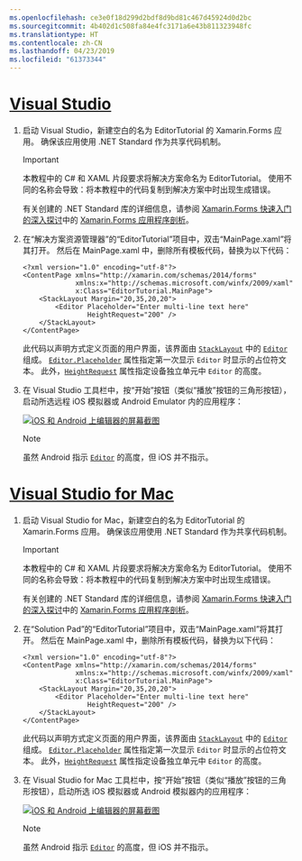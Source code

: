 ```yaml
---
ms.openlocfilehash: ce3e0f18d299d2bdf8d9bd81c467d45924d0d2bc
ms.sourcegitcommit: 4b402d1c508fa84e4fc3171a6e43b811323948fc
ms.translationtype: HT
ms.contentlocale: zh-CN
ms.lasthandoff: 04/23/2019
ms.locfileid: "61373344"
---
```

# <a name="visual-studiotabvswin"></a>[Visual Studio](#tab/vswin)

1. 启动 Visual Studio，新建空白的名为 EditorTutorial 的 Xamarin.Forms 应用。 确保该应用使用 .NET Standard 作为共享代码机制。

    > [!IMPORTANT]
    > 本教程中的 C# 和 XAML 片段要求将解决方案命名为 EditorTutorial。 使用不同的名称会导致：将本教程中的代码复制到解决方案中时出现生成错误。

    有关创建的 .NET Standard 库的详细信息，请参阅 [Xamarin.Forms 快速入门的深入探讨](~/get-started/first-app/index.md)中的 [Xamarin.Forms 应用程序剖析](~/get-started/first-app/index.md)。

1. 在“解决方案资源管理器”的“EditorTutorial”项目中，双击“MainPage.xaml”将其打开。 然后在 MainPage.xaml 中，删除所有模板代码，替换为以下代码：

    ```xaml
    <?xml version="1.0" encoding="utf-8"?>
    <ContentPage xmlns="http://xamarin.com/schemas/2014/forms"
                 xmlns:x="http://schemas.microsoft.com/winfx/2009/xaml"
                 x:Class="EditorTutorial.MainPage">
        <StackLayout Margin="20,35,20,20">
            <Editor Placeholder="Enter multi-line text here"
                    HeightRequest="200" />
        </StackLayout>
    </ContentPage>
    ```

    此代码以声明方式定义页面的用户界面，该界面由 [`StackLayout`](xref:Xamarin.Forms.StackLayout) 中的 [`Editor`](xref:Xamarin.Forms.Editor) 组成。 [`Editor.Placeholder`](xref:Xamarin.Forms.Editor.Placeholder) 属性指定第一次显示 `Editor` 时显示的占位符文本。 此外，[`HeightRequest`](xref:Xamarin.Forms.VisualElement) 属性指定设备独立单元中 `Editor` 的高度。

1. 在 Visual Studio 工具栏中，按“开始”按钮（类似“播放”按钮的三角形按钮），启动所选远程 iOS 模拟器或 Android Emulator 内的应用程序：

    [![iOS 和 Android 上编辑器的屏幕截图](../images/create-editor.png "包含占位符文本的编辑器")](../images/create-editor-large.png#lightbox "Editor containing placeholder text")

    > [!NOTE]
    > 虽然 Android 指示 [`Editor`](xref:Xamarin.Forms.Editor) 的高度，但 iOS 并不指示。

# <a name="visual-studio-for-mactabvsmac"></a>[Visual Studio for Mac](#tab/vsmac)

1. 启动 Visual Studio for Mac，新建空白的名为 EditorTutorial 的 Xamarin.Forms 应用。 确保该应用使用 .NET Standard 作为共享代码机制。

    > [!IMPORTANT]
    > 本教程中的 C# 和 XAML 片段要求将解决方案命名为 EditorTutorial。 使用不同的名称会导致：将本教程中的代码复制到解决方案中时出现生成错误。

    有关创建的 .NET Standard 库的详细信息，请参阅 [Xamarin.Forms 快速入门的深入探讨](~/get-started/first-app/index.md)中的 [Xamarin.Forms 应用程序剖析](~/get-started/first-app/index.md)。

1. 在“Solution Pad”的“EditorTutorial”项目中，双击“MainPage.xaml”将其打开。 然后在 MainPage.xaml 中，删除所有模板代码，替换为以下代码：

    ```xaml
    <?xml version="1.0" encoding="utf-8"?>
    <ContentPage xmlns="http://xamarin.com/schemas/2014/forms"
                 xmlns:x="http://schemas.microsoft.com/winfx/2009/xaml"
                 x:Class="EditorTutorial.MainPage">
        <StackLayout Margin="20,35,20,20">
            <Editor Placeholder="Enter multi-line text here"
                    HeightRequest="200" />
        </StackLayout>
    </ContentPage>
    ```

    此代码以声明方式定义页面的用户界面，该界面由 [`StackLayout`](xref:Xamarin.Forms.StackLayout) 中的 [`Editor`](xref:Xamarin.Forms.Editor) 组成。 [`Editor.Placeholder`](xref:Xamarin.Forms.Editor.Placeholder) 属性指定第一次显示 `Editor` 时显示的占位符文本。 此外，[`HeightRequest`](xref:Xamarin.Forms.VisualElement) 属性指定设备独立单元中 `Editor` 的高度。

1. 在 Visual Studio for Mac 工具栏中，按“开始”按钮（类似“播放”按钮的三角形按钮），启动所选 iOS 模拟器或 Android 模拟器内的应用程序：

    [![iOS 和 Android 上编辑器的屏幕截图](../images/create-editor.png "包含占位符文本的编辑器")](../images/create-editor-large.png#lightbox "Editor containing placeholder text")

    > [!NOTE]
    > 虽然 Android 指示 [`Editor`](xref:Xamarin.Forms.Editor) 的高度，但 iOS 并不指示。
